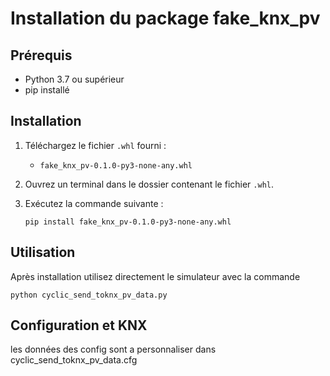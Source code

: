 # Installation du package fake_knx_pv

## Prérequis
- Python 3.7 ou supérieur
- pip installé

## Installation
1. Téléchargez le fichier `.whl` fourni :
   - `fake_knx_pv-0.1.0-py3-none-any.whl`
2. Ouvrez un terminal dans le dossier contenant le fichier `.whl`.
3. Exécutez la commande suivante :
   
   ```
   pip install fake_knx_pv-0.1.0-py3-none-any.whl
   ```

## Utilisation
Après installation utilisez directement le simulateur avec la commande 
   ```
   python cyclic_send_toknx_pv_data.py 
   ```
## Configuration et KNX
les données des config sont a personnaliser dans  cyclic_send_toknx_pv_data.cfg



